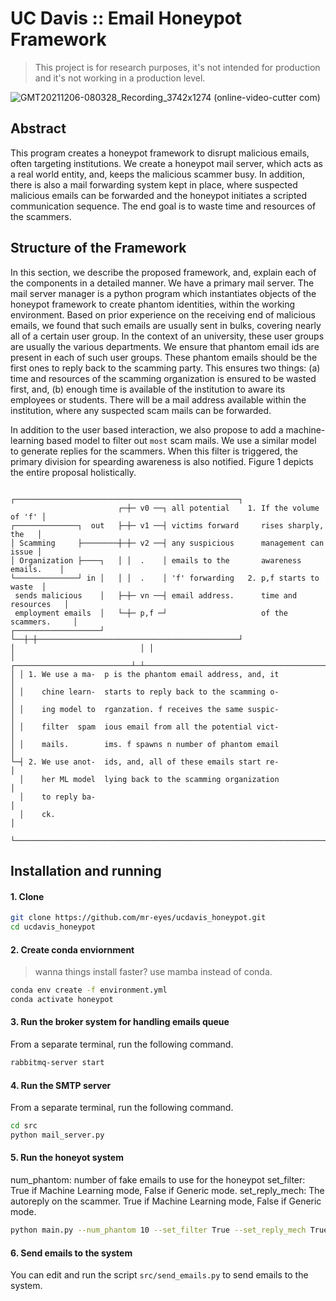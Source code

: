 # UC Davis :: Email Honeypot Framework

> This project is for research purposes, it's not intended for production and it's not working in a production level.


![GMT20211206-080328_Recording_3742x1274 (online-video-cutter com)](https://user-images.githubusercontent.com/7165864/144810463-9818deb8-875b-4d8f-99b1-1bdbd5af68e7.gif)



## Abstract

This program creates a honeypot framework to disrupt malicious emails, often
targeting institutions. We create a honeypot mail server, which acts as a
real world entity, and, keeps the malicious scammer busy. In addition, there is
also a mail forwarding system kept in place, where suspected malicious emails
can be forwarded and the honeypot initiates a scripted communication sequence.
The end goal is to waste time and resources of the scammers.

## Structure of the Framework

In this section, we describe the proposed framework, and, explain each of the
components in a detailed manner. We have a primary mail server. The mail server
manager is a python program which instantiates objects of the honeypot
framework to create phantom identities, within the working environment. Based
on prior experience on the receiving end of malicious emails, we found that
such emails are usually sent in bulks, covering nearly all of a certain user
group. In the context of an university, these user groups are usually the
various departments. We ensure that phantom email ids are present in each of
such user groups. These phantom emails should be the first ones to reply back
to the scamming party. This ensures two things: (a) time and resources of the
scamming organization is ensured to be wasted first, and, (b) enough time is
available of the institution to aware its employees or students. There will be
a mail address available within the institution, where any suspected scam mails
can be forwarded.

In addition to the user based interaction, we also propose to add a
machine-learning based model to filter out `most` scam mails. We use a similar
model to generate replies for the scammers. When this filter is triggered, the
primary division for spearding awareness is also notified. Figure 1 depicts the
entire proposal holistically.
```
                          ┌──────────────────────────────────────────────────┐
                        ┌─┼─ v0 ──┐ all potential    1. If the volume of 'f' │
┌──────────────┐  out   ├─┼─ v1 ──┤ victims forward     rises sharply, the   │
│ Scamming     ├────────┼─┼─ v2 ──┤ any suspicious      management can issue │
│ Organization ├────┐   │ │  .    │ emails to the       awareness emails.    │
└──────────────┘ in │   │ │  .    │ 'f' forwarding   2. p,f starts to waste  │
 sends malicious    │   ├─┼─ vn ──┤ email address.      time and resources   │
 employment emails  │   └─┼─ p,f ─┘                     of the scammers.     │ 
┌───────────────────┘     └──┼─┼─────────────────────────────────────────────┘
│                            │ │
│ ┌──────────────────────────┴─┴─────────────────────────────────────────────┐
│ │ 1. We use a ma-  p is the phantom email address, and, it                 │
│ │    chine learn-  starts to reply back to the scamming o-                 │
│ │    ing model to  rganzation. f receives the same suspic-                 │
│ │    filter  spam  ious email from all the potential vict-                 │
│ │    mails.        ims. f spawns n number of phantom email                 │
└─┤ 2. We use anot-  ids, and, all of these emails start re-                 │
  │    her ML model  lying back to the scamming organization                 │
  │    to reply ba-                                                          │
  │    ck.                                                                   │
  └──────────────────────────────────────────────────────────────────────────┘
```

## Installation and running

#### 1. Clone
```sh
git clone https://github.com/mr-eyes/ucdavis_honeypot.git
cd ucdavis_honeypot
```

#### 2. Create conda enviornment

> wanna things install faster? use mamba instead of conda.

```sh
conda env create -f environment.yml
conda activate honeypot
```

#### 3. Run the broker system for handling emails queue

From a separate terminal, run the following command.

```sh
rabbitmq-server start
```

#### 4. Run the SMTP server

From a separate terminal, run the following command.

```sh
cd src
python mail_server.py
```

#### 5. Run the honeyot system

num_phantom: number of fake emails to use for the honeypot
set_filter: True if Machine Learning mode, False if Generic mode.
set_reply_mech: The autoreply on the scammer. True if Machine Learning mode, False if Generic mode.

```sh
python main.py --num_phantom 10 --set_filter True --set_reply_mech True
```

#### 6. Send emails to the system

You can edit and run the script `src/send_emails.py` to send emails to the system.



